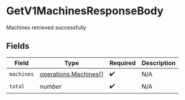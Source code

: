 # GetV1MachinesResponseBody

Machines retrieved successfully


## Fields

| Field                                                        | Type                                                         | Required                                                     | Description                                                  |
| ------------------------------------------------------------ | ------------------------------------------------------------ | ------------------------------------------------------------ | ------------------------------------------------------------ |
| `machines`                                                   | [operations.Machines](../../models/operations/machines.md)[] | :heavy_check_mark:                                           | N/A                                                          |
| `total`                                                      | *number*                                                     | :heavy_check_mark:                                           | N/A                                                          |